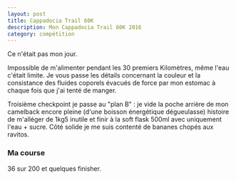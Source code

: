 ```yaml
---
layout: post
title: Cappadocia Trail 60K
description: Mon Cappadocia Trail 60K 2016
category: compétition
---
```


Ce n'était pas mon jour.

Impossible de m'alimenter pendant les 30 premiers Kilomètres, même l'eau c'était
limite. Je vous passe les détails concernant la couleur et la consistance des
fluides coporels évacués de force par mon estomac à chaque fois que j'ai tenté
de manger.

Troisième checkpoint je passe au "plan B" : je vide la poche arrière de mon
camelback encore pleine (d'une boisson énergétique dégueulasse) histoire de
m'alléger de 1kg5 inutile et finir à la soft flask 500ml avec uniquement
l'eau + sucre. Côté solide je me suis contenté de bananes chopés aux ravitos.

### Ma course

36 sur 200 et quelques finisher.

<iframe
  height='405'
  width='100%'
  frameborder='0'
  allowtransparency='true'
  scrolling='no'
  data-src='https://www.strava.com/activities/752344313/embed/9c675b4aba6176ec7d755dc0100308193912e790'
  onload='lzld(this)'>
</iframe>
